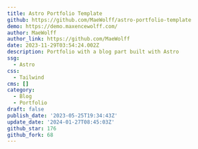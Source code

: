```yaml
---
title: Astro Portfolio Template
github: https://github.com/MaeWolff/astro-portfolio-template
demo: https://demo.maxencewolff.com/
author: MaeWolff
author_link: https://github.com/MaeWolff
date: 2023-11-29T03:54:24.002Z
description: Portfolio with a blog part built with Astro
ssg:
  - Astro
css:
  - Tailwind
cms: []
category:
  - Blog
  - Portfolio
draft: false
publish_date: '2023-05-25T19:34:43Z'
update_date: '2024-01-27T08:45:03Z'
github_star: 176
github_fork: 68
---
```

